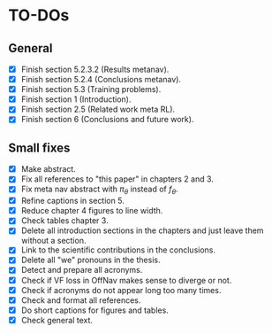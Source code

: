 # TO-DOs

## General

- [x] Finish section 5.2.3.2 (Results metanav).
- [x] Finish section 5.2.4 (Conclusions metanav).
- [x] Finish section 5.3 (Training problems).
- [x] Finish section 1 (Introduction).
- [x] Finish section 2.5 (Related work meta RL).
- [x] Finish section 6 (Conclusions and future work).

## Small fixes

- [x] Make abstract.
- [x] Fix all references to "this paper" in chapters 2 and 3.
- [x] Fix meta nav abstract with $\pi_\theta$ instead of $f_\theta$.
- [x] Refine captions in section 5.
- [x] Reduce chapter 4 figures to line width.
- [x] Check tables chapter 3.
- [x] Delete all introduction sections in the chapters and just leave them without a section.
- [x] Link to the scientific contributions in the conclusions.
- [x] Delete all "we" pronouns in the thesis.
- [x] Detect and prepare all acronyms.
- [x] Check if VF loss in OffNav makes sense to diverge or not.
- [x] Check if acronyms do not appear long too many times.
- [x] Check and format all references.
- [x] Do short captions for figures and tables.
- [x] Check general text.

